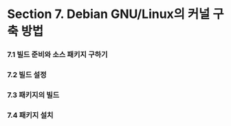 # Section 7. Debian GNU/Linux의 커널 구축 방법

### 7.1 빌드 준비와 소스 패키지 구하기

### 7.2 빌드 설정

### 7.3 패키지의 빌드

### 7.4 패키지 설치



